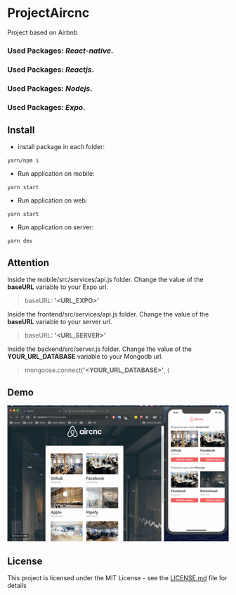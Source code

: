 # ProjectAircnc
Project based on Airbnb

### **Used Packages:**  *React-native*.
### **Used Packages:**  *Reactjs*.
### **Used Packages:**  *Nodejs*.
### **Used Packages:**  *Expo*.

## Install
  - install package in each folder:
  ```
  yarn/npm i
  ```
  - Run application on mobile:
  ```
  yarn start
  ```
  - Run application on web:
  ```
  yarn start
  ```
  - Run application on server:
  ```
  yarn dev
  ```
## Attention

Inside the mobile/src/services/api.js folder. Change the value of the **baseURL** variable to your Expo url.

> baseURL: **'<URL_EXPO>'**

Inside the frontend/src/services/api.js folder. Change the value of the **baseURL** variable to your server url.

> baseURL: **'<URL_SERVER>'**

Inside the backend/src/server.js folder. Change the value of the **YOUR_URL_DATABASE** variable to your Mongodb url.

> mongoose.connect(**'<YOUR_URL_DATABASE>'**, {

## Demo

![AIRCNC Demo](screens/aircnc.gif)

## License

This project is licensed under the MIT License - see the [LICENSE.md](LICENSE.md) file for details
